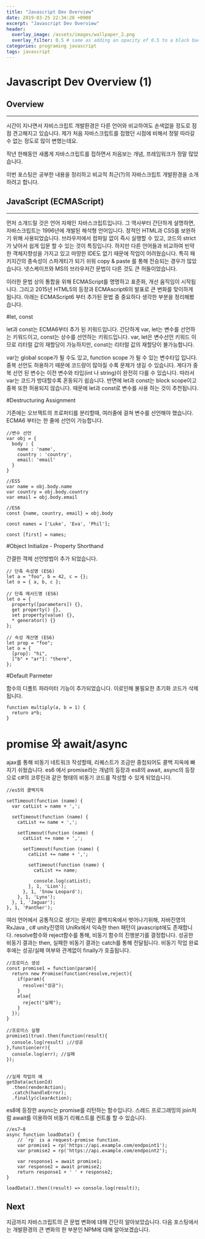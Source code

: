```yaml
---
title: "Javascript Dev Overview"
date: 2019-03-25 22:34:28 +0900
excerpt: "Javascript Dev Overview"
header:
  overlay_image: /assets/images/wallpaper_2.png
  overlay_filter: 0.5 # same as adding an opacity of 0.5 to a black background
categories: programing javascript
tags: javascript
---
```

Javascript Dev Overview (1)
=============

## Overview
* * *

시간이 지나면서 자비스크립트 개발환경은 다른 언어와 비교하여도 손색없을 정도로 점점 견고해지고 있습니다.
제가 처음 자바스크립트를 접했던 시점에 비해서 정말 따라갈 수 없는 정도로 많이 변했는데요.

작년 한해동안 새롭게 자바스크립트를 접하면서 처음보는 개념, 프레임워크가 정말 많았습니다.

이번 포스팅은 공부한 내용을 정리하고 비교적 최근(?)의 자바스크립트 개발환경을 소개하려고 합니다.

## JavaScript (ECMAScript)
* * *

먼저 소개드릴 것은 언어 자체인 자바스크립트입니다. 그 역사부터 간단하게 설명하면,
자바스크립트는 1996년에 개발된 해석형 언어입니다. 정적인 HTML과 CSS를 보완하기 위해 사용되었습니다.
브라우저에서 컴파일 없이 즉시 실행할 수 있고, 코드의 strict가 낮아서 쉽게 입문 할 수 있는 것이 특징입니다.
하지만 다른 언어들과 비교하여 빈약한 객체지향성을 가지고 있고 마땅한 IDE도 없기 때문에 작업이 어려웠습니다.
특히 패키지간의 종속성이 스파게티가 되기 쉬워 copy & paste 를 통해 전승되는 경우가 많았습니다.
넷스케이프와 MS의 브라우저간 문법이 다른 것도 큰 허들이었습니다.

이러한 문법 상의 통합을 위해 ECMAScript를 명명하고 표준화, 개선 움직임이 시작됩니다.
그리고 2015년 HTML5의 등장과 ECMAscript6의 발표로 큰 변화를 맞이하게 됩니다.
아래는 ECMAScript6 부터 추가된 문법 중 중요하다 생각한 부분을 정리해봤습니다.

#let, const

let과 const는 ECMA6부터 추가 된 키워드입니다.
간단하게 var, let는 변수를 선언하는 키워드이고, const는 상수를 선언하는 키워드입니다.
var, let은 변수선언 키워드 이므로 리터럴 값의 재할당이 가능하지만, const는 리터럴 값의 재할당이 불가능합니다.

var는 global scope가 될 수도 있고, function scope 가 될 수 있는 변수타입 입니다.
중복 선언도 허용하기 때문에 코드량이 많아질 수록 문제가 생길 수 있습니다.
게다가 중복 선언 된 변수는 이전 변수와 타입(int 나 string)이 완전히 다를 수 있습니다.
따라서 var는 코드가 방대할수록 혼동되기 쉽습니다.
반면에 let과 const는 block scope이고 중복 또한 허용되지 않습니다.
때문에 let과 const로 변수를 사용 하는 것이 추천됩니다.

#Destructuring Assignment

기존에는 오브젝트의 프로퍼티를 분리할때, 여러줄에 걸쳐 변수를 선언해야 했습니다.
ECMA6 부터는 한 줄에 선언이 가능합니다.

```
//변수 선언
var obj = {
  body : {
    name : 'name',
    country : 'country',
    email: 'email'
  }
}

//ES5
var name = obj.body.name
var country = obj.body.country
var email = obj.body.email

//ES6
const {name, country, email} = obj.body

const names = ['Luke', 'Eva', 'Phil']; 

const [first] = names;
```

#Object Initialize - Property Shorthand

간결한 객체 선언방법이 추가 되었습니다.

```
// 단축 속성명 (ES6)
let a = "foo", b = 42, c = {};
let o = { a, b, c };

// 단축 메서드명 (ES6)
let o = {
  property([parameters]) {},
  get property() {},
  set property(value) {},
  * generator() {}
};

// 속성 계산명 (ES6)
let prop = "foo";
let o = {
  [prop]: "hi",
  ["b" + "ar"]: "there",
};
```

#Default Parmeter

함수의 디폴트 파라미터 기능이 추가되었습니다.
이로인해 불필요한 초기화 코드가 삭제 됩니다.

```
function multiply(a, b = 1) {
  return a*b;
}
```

# promise 와 await/async

ajax를 통해 비동기 네트워크 작성할때, 리퀘스트가 조금만 중첩되어도 콜백 지옥에 빠지기 쉬웠습니다.
es6 에서 promise라는 개념의 등장과 es8의 await, async의 등장으로 c#의 코루틴과 같은 형태의 비동기 코드를 작성할 수 있게 되었습니다.

```
//es5의 콜백지옥

setTimeout(function (name) {
  var catList = name + ',';

  setTimeout(function (name) {
    catList += name + ',';

    setTimeout(function (name) {
      catList += name + ',';

      setTimeout(function (name) {
        catList += name + ',';

        setTimeout(function (name) {
          catList += name;

          console.log(catList);
        }, 1, 'Lion');
      }, 1, 'Snow Leopard');
    }, 1, 'Lynx');
  }, 1, 'Jaguar');
}, 1, 'Panther');
```

여러 언어에서 공통적으로 생기는 문제인 콜백지옥에서 벗어나기위해,
자바진영의 RxJava , c# unity진영의 UniRx에서 익숙한 then 패턴이 javascript에도 존재합니다.
resolve함수와 reject함수를 통해, 비동기 함수의 진행분기를 결정합니다.
성공한 비동기 결과는 then, 실패한 비동기 결과는 catch를 통해 전달됩니다.
비동기 작업 완료후에는 성공/실패 여부와 관계없이 finally가 호출됩니다.

```
//프로미스 생성
const promise1 = function(param){
  return new Promise(function(resolve,reject){
    if(param){
      resolve("성공");
    }
    else{
      reject("실패");
    }
  });
}

//프로미스 실행
promise1(true).then(function(result){
  console.log(result) ;//성공
},function(err){
  console.log(err); //실패
});


//실제 작업의 예
getData(actionId)
  .then(renderAction);
  .catch(handleError);
  .finally(clearAction);
```

es8에 등장한 async는 promise를 리턴하는 함수입니다.
스레드 프로그래밍의 join처럼 await를 이용하여 비동기 리퀘스트를 컨트롤 할 수 있습니다.
```
//es7~8
async function loadData() {
    // `rp` is a request-promise function.
    var promise1 = rp('https://api.example.com/endpoint1');
    var promise2 = rp('https://api.example.com/endpoint2');

    var response1 = await promise1;
    var response2 = await promise2;
    return response1 + ' ' + response2;
}

loadData().then((result) => console.log(result));
```

## Next
지금까지 자바스크립트의 큰 문법 변화에 대해 간단히 알아보았습니다.
다음 포스팅에서는 개발환경의 큰 변화의 한 부분인 NPM에 대해 알아보겠습니다.